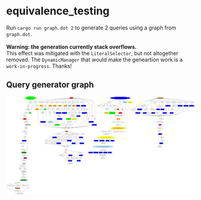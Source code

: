 # equivalence_testing

Run `cargo run graph.dot 2` to generate 2 queries using a graph from `graph.dot`.\
\
**Warning: the generation currently stack overflows.**\
This effect was mitigated with the `LiteralSelector`, but not altogether removed. The `DynamicManager` that would make the geneartion work is a `work-in-progress`. Thanks!

## Query generator graph 
![Query generator graph](query-generator-graph/graph%2025_09.svg)
